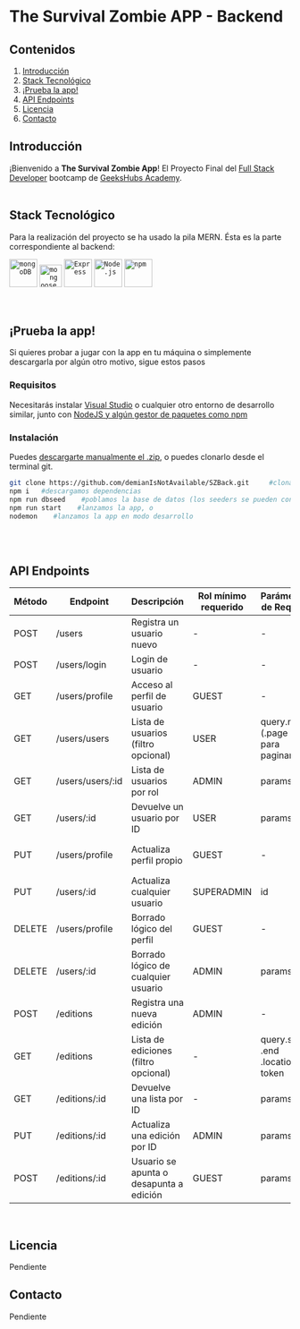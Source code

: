 # The Survival Zombie APP - Backend

## Contenidos

1. [Introducción](#Introducción)
2. [Stack Tecnológico](#stack-tecnológico)
3. [¡Prueba la app!](#¡Prueba-la-app!)
4. [API Endpoints](#api-endpoints)
5. [Licencia](#licencia)
6. [Contacto](#contacto)

## Introducción
¡Bienvenido a **The Survival Zombie App**! El Proyecto Final del [Full Stack Developer](https://geekshubsacademy.com/producto/full-stack-developer/) bootcamp de [GeeksHubs Academy](https://geekshubsacademy.com/). <br/> <br/>
 
## Stack Tecnológico
Para la realización del proyecto se ha usado la pila MERN. Ésta es la parte correspondiente al backend:

<div>
	<code><img width="50" src="https://user-images.githubusercontent.com/25181517/182884177-d48a8579-2cd0-447a-b9a6-ffc7cb02560e.png" alt="mongoDB" title="mongoDB"/></code>
	<code><img height="40" src="https://mongoosejs.com/docs/images/mongoose5_62x30_transparent.png" alt="mongoose" title="mongoose"/></code>
    <code><img width="50" src="https://user-images.githubusercontent.com/25181517/183859966-a3462d8d-1bc7-4880-b353-e2cbed900ed6.png" alt="Express" title="Express"/></code>
    <code><img width="50" src="https://user-images.githubusercontent.com/25181517/183568594-85e280a7-0d7e-4d1a-9028-c8c2209e073c.png" alt="Node.js" title="Node.js"/></code>
    <code><img width="50" src="https://user-images.githubusercontent.com/25181517/121401671-49102800-c959-11eb-9f6f-74d49a5e1774.png" alt="npm" title="npm"/></code>
</div> <br/> <br/>

## ¡Prueba la app!
Si quieres probar a jugar con la app en tu máquina o simplemente descargarla por algún otro motivo, sigue estos pasos

### Requisitos
Necesitarás instalar [Visual Studio](https://code.visualstudio.com/) o cualquier otro entorno de desarrollo similar, junto con [NodeJS y algún gestor de paquetes como npm](https://docs.npmjs.com/downloading-and-installing-node-js-and-npm)

### Instalación
Puedes [descargarte manualmente el .zip](https://github.com/demianIsNotAvailable/SZBack/archive/refs/heads/master.zip), o puedes clonarlo desde el terminal git.

```bash
git clone https://github.com/demianIsNotAvailable/SZBack.git     #clonamos el repositorio
npm i   #descargamos dependencias
npm run dbseed    #poblamos la base de datos (los seeders se pueden configurar manualmente desde /core/seeders/<seeder>)
npm run start    #lanzamos la app, o
nodemon    #lanzamos la app en modo desarrollo
```
 <br/> <br/>

## API Endpoints

| Método | Endpoint      | Descripción               | Rol mínimo requerido | Parámetros de Request | Body de Request | Response devuelve: |
|--------|---------------|---------------------------|---------------|-------------------|--------------|--------------|
| POST   | /users        | Registra un usuario nuevo        | -             | -                 | {email, password} | { User }        |
| POST   | /users/login  | Login de usuario       | -             | -                 | {email, password} | Token        |
| GET    | /users/profile| Acceso al perfil de usuario | GUEST  | -                 | -            | { User }         |
| GET    | /users/users  | Lista de usuarios (filtro opcional)            | USER          | query.name (.page .limit para paginar)                 | -            | [ Lista de { Users }]|
| GET    | /users/users/:id | Lista de usuarios por rol    | ADMIN         | params.id                | -            | [ Lista de { Users }]|
| GET    | /users/:id    | Devuelve un usuario por ID         | USER          | params.id                | -            | { User }         |
| PUT    | /users/profile| Actualiza perfil propio| GUEST | -                 | {name, lastname, email...} | { User } actualizado         |
| PUT    | /users/:id    | Actualiza cualquier usuario       | SUPERADMIN    | id                | {name, lastname, email...} | { User } actualizado       |
| DELETE | /users/profile| Borrado lógico del perfil| GUEST | -                 | -            | { User }        |
| DELETE | /users/:id    | Borrado lógico de cualquier usuario      | ADMIN         | params.id                | -            | { User }        |
| POST   | /editions     | Registra una nueva edición     | ADMIN         | -                 | {type, location, date...}| { Edition }    |
| GET    | /editions     | Lista de ediciones (filtro opcional)         | -             | query.start .end .location, token                 | -            | [Lista de { Editions }]|
| GET    | /editions/:id | Devuelve una lista por ID     | -             | params.id                | -            | { Edition }      |
| PUT    | /editions/:id | Actualiza una edición por ID   | ADMIN         | params.id                | {type, location, date...}| { Edition } actualizada    |
| POST   | /editions/:id | Usuario se apunta o desapunta a edición     | GUEST    | params.id                | -            | { ids } |
 <br/>

## Licencia
Pendiente 
 <br/>

## Contacto
Pendiente
